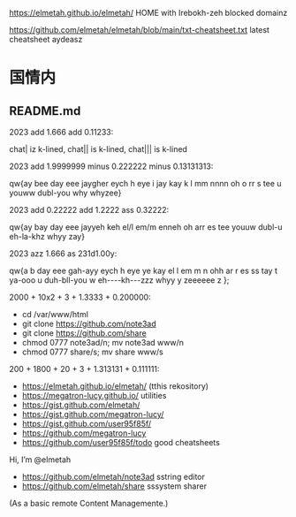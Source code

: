 https://elmetah.github.io/elmetah/ HOME with Irebokh-zeh blocked domainz

https://github.com/elmetah/elmetah/blob/main/txt-cheatsheet.txt latest cheatsheet aydeasz    
# 国情内
## README.md

2023 add 1.666 add 0.11233:

chat| iz k-lined, chat||  is k-lined, chat||| is k-lined

2023 add 1.9999999 minus 0.222222 minus 0.13131313:

qw{ay bee day eee jaygher eych h eye i jay kay k l mm nnnn oh o rr s tee u youww dubl-you why whyzee} 

2023 add 0.22222 add 1.2222 ass 0.32222:

qw{ay bay day eee jayyeh keh el/l em/m enneh oh arr es tee youuw dubl-u eh-la-khz whyy zay}

2023 azz 1.666 as 231d1.00y:

qw{a b day eee gah-ayy eych h eye ye kay
    el l em m n ohh
            ar r es ss tay t
                ya-ooo u duh-bll-you w
                    eh----kh---zzz whyy y
                        zeeeeee z };
       

2000 + 10x2 + 3 + 1.3333 + 0.200000:

-  cd /var/www/html
-  git clone https://github.com/note3ad
-  git clone https://github.com/share
-  chmod 0777 note3ad/n; mv note3ad www/n
-  chmod 0777 share/s; mv share www/s

200 + 1800 + 20 + 3 + 1.313131 + 0.111111:

-  https://elmetah.github.io/elmetah/ (tthis rekository)
-  https://megatron-lucy.github.io/ utilities
-  https://gist.github.com/elmetah/
-  https://gist.github.com/megatron-lucy/
-  https://gist.github.com/user95f85f/ 
-  https://github.com/megatron-lucy
-  https://github.com/user95f85f/todo good cheatsheets

Hi, I’m @elmetah
-  https://github.com/elmetah/note3ad sstring editor
-  https://github.com/elmetah/share sssystem sharer

(As a basic remote Content Managemente.)
 
<!---
elmetah/elmetah is a ✨ special ✨ repository because its `README.md` (this file) appears on your GitHub profile.
You can click the Preview link to take a look at your changes.
--->
